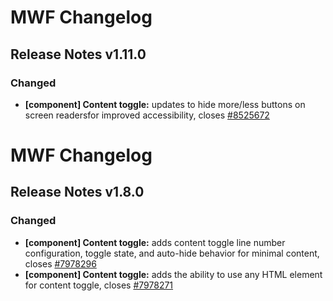 # MWF Changelog
## Release Notes v1.11.0
### Changed
* **[component] Content toggle:** updates to hide more/less buttons on screen readersfor improved accessibility, closes [#8525672](https://microsoft.visualstudio.com/DefaultCollection/OSGS/_workitems?id=8525672)

# MWF Changelog
## Release Notes v1.8.0
### Changed
* **[component] Content toggle:** adds content toggle line number configuration, toggle state, and auto-hide behavior for minimal content, closes [#7978296](https://microsoft.visualstudio.com/DefaultCollection/OSGS/_workitems?id=7978296)
* **[component] Content toggle:** adds the ability to use any HTML element for content toggle, closes [#7978271](https://microsoft.visualstudio.com/DefaultCollection/OSGS/_workitems?id=7978271)

